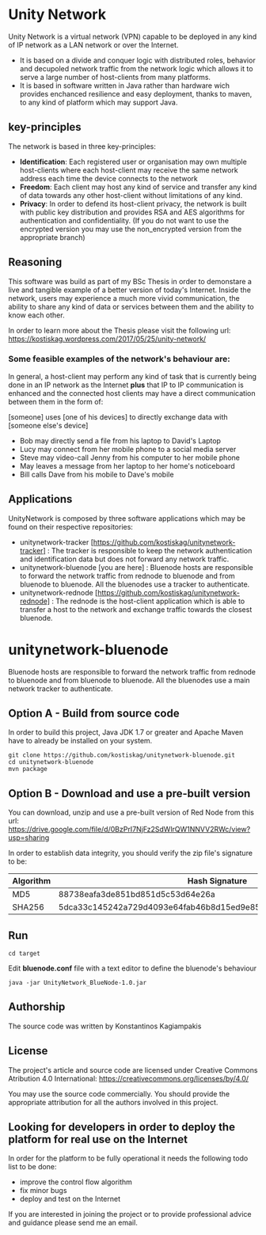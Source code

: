 # Unity Network
Unity Network is a virtual network (VPN) capable to be deployed in any kind of IP network as a LAN network or over the Internet.

* It is based on a divide and conquer logic with distributed roles, behavior and decupoled network traffic from the network logic which allows it to serve a large number of host-clients from many platforms.
* It is based in software written in Java rather than hardware wich provides enchanced resilience and easy deployment, thanks to maven, to any kind of platform which may support Java.

## key-principles
The network is based in three key-principles:

* **Identification**: Each registered user or organisation may own multiple host-clients where each host-client may receive the same network address each time the device connects to the network
* **Freedom**: Each client may host any kind of service and transfer any kind of data towards any other host-client without limitations of any kind.
* **Privacy**: In order to defend its host-client privacy, the network is built with public key distribution and provides RSA and AES algorithms for authentication and confidentiality.
(If you do not want to use the encrypted version you may use the non_encrypted version from the appropriate branch)

## Reasoning
This software was build as part of my BSc Thesis in order to demonstare a live and tangible example of a better version of today's Internet. Inside the network, users may experience a much more vivid communication, the ability to share any kind of data or services between them and the ability to know each other. 

In order to learn more about the Thesis please visit the following url:
https://kostiskag.wordpress.com/2017/05/25/unity-network/

### Some feasible examples of the network's behaviour are:
In general, a host-client may perform any kind of task that is currently being done in an IP network as the Internet
**plus** that IP to IP communication is enhanced and the connected host clients may have a direct communication between them in the form of:

[someone] uses [one of his devices] to directly exchange data with [someone else's device]
* Bob may directly send a file from his laptop to David's Laptop
* Lucy may connect from her mobile phone to a social media server
* Steve may video-call Jenny from his computer to her mobile phone
* May leaves a message from her laptop to her home's noticeboard
* Bill calls Dave from his mobile to Dave's mobile

## Applications
UnityNetwork is composed by three software applications which may be found on their respective repositories:
* unitynetwork-tracker  [https://github.com/kostiskag/unitynetwork-tracker] : The tracker is responsible to keep the network authentication and identification data but does not forward any network traffic.
* unitynetwork-bluenode [you are here] : Bluenode hosts are responsible to forward the network traffic from rednode to bluenode and from bluenode to bluenode. All the bluenodes use a tracker to authenticate.
* unitynetwork-rednode  [https://github.com/kostiskag/unitynetwork-rednode] : The rednode is the host-client application which is able to transfer a host to the network and exchange traffic towards the closest bluenode.

# unitynetwork-bluenode
Bluenode hosts are responsible to forward the network traffic from rednode to bluenode and from bluenode to bluenode. All the bluenodes use a main network tracker to authenticate.

## Option A - Build from source code
In order to build this project, Java JDK 1.7 or greater and Apache Maven have to already be installed on your system.
```
git clone https://github.com/kostiskag/unitynetwork-bluenode.git
cd unitynetwork-bluenode
mvn package
```

## Option B - Download and use a pre-built version
You can download, unzip and use a pre-built version of Red Node from this url:
https://drive.google.com/file/d/0BzPrI7NjFz2SdWlrQW1NNVV2RWc/view?usp=sharing

In order to establish data integrity, you should verify the zip file's signature to be:

| Algorithm | Hash Signature |
| --- | --- |
| MD5 | 88738eafa3de851bd851d5c53d64e26a |
| SHA256 | 5dca33c145242a729d4093e64fab46b8d15ed9e85c300877be959304d25b9b56 |

## Run
```
cd target
```
Edit **bluenode.conf** file with a text editor to define the bluenode's behaviour
```
java -jar UnityNetwork_BlueNode-1.0.jar 
```

## Authorship
The source code was written by Konstantinos Kagiampakis

## License
The project's article and source code are licensed under Creative Commons Atribution 4.0 International: https://creativecommons.org/licenses/by/4.0/

You may use the source code commercially. You should provide the appropriate attribution for all the authors involved in this project.

## Looking for developers in order to deploy the platform for real use on the Internet
In order for the platform to be fully operational it needs the following todo list to be done:
* improve the control flow algorithm
* fix minor bugs
* deploy and test on the Internet

If you are interested in joining the project or to provide professional advice and guidance please send me an email.

